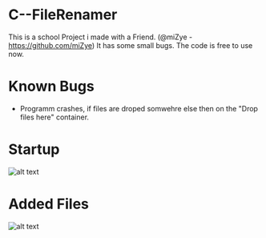 # C--FileRenamer
This is a school Project i made with a Friend. (@miZye - https://github.com/miZye)
It has some small bugs. The code is free to use now.

# Known Bugs
- Programm crashes, if files are droped somwehre else then on the "Drop files here" container.

# Startup
![alt text](https://i.imgur.com/NEDBMsA.png)



# Added Files
![alt text](https://i.imgur.com/mOQsmW6.png)
